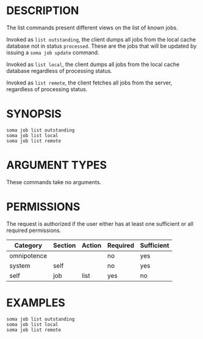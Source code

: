 # DESCRIPTION

The list commands present different views on the list of known jobs.

Invoked as `list outstanding`, the client dumps all jobs from the local
cache database not in status `processed`. These are the jobs that will
be updated by issuing a `soma job update` command.

Invoked as `list local`, the client dumps all jobs from the local cache
database regardless of processing status.

Invoked as `list remote`, the client fetches all jobs from the server,
regardless of processing status.

# SYNOPSIS

```
soma job list outstanding
soma job list local
soma job list remote
```

# ARGUMENT TYPES

These commands take no arguments.

# PERMISSIONS

The request is authorized if the user either has at least one
sufficient or all required permissions.

Category | Section | Action | Required | Sufficient
 ------- | ------- | ------ | -------- | ----------
omnipotence | | | no | yes
system | self | | no | yes
self | job | list | yes | no

# EXAMPLES

```
soma job list outstanding
soma job list local
soma job list remote
```
